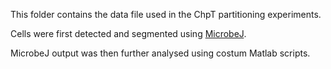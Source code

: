 This folder contains the data file used in the ChpT partitioning experiments.

Cells were first detected and segmented using [MicrobeJ](https://www.microbej.com/). 

MicrobeJ output was then further analysed using costum Matlab scripts.
